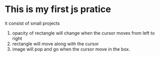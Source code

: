 # This is my first js pratice 
it consist of small projects
1. opacity of rectangle will change when the cursor moves from left to right
2. rectangle will move along with the cursor  
3. image will pop and go when the cursor move in the box.
